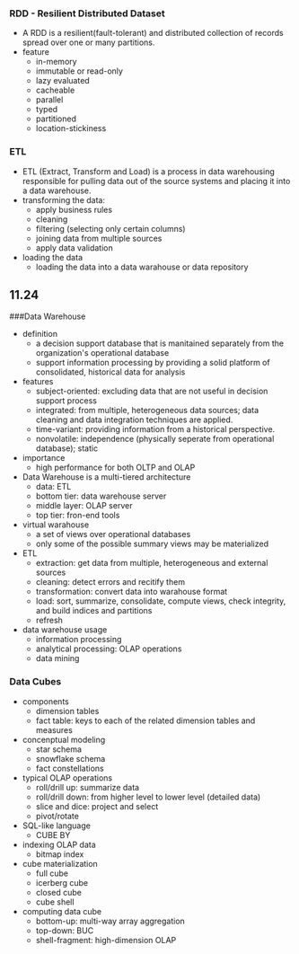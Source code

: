 ### RDD - Resilient Distributed Dataset
+ A RDD is a resilient(fault-tolerant) and distributed collection of records 
    spread over one or many partitions.
+ feature
    + in-memory
    + immutable or read-only
    + lazy evaluated
    + cacheable
    + parallel
    + typed
    + partitioned
    + location-stickiness

### ETL
+ ETL (Extract, Transform and Load) is a process in data warehousing 
    responsible for pulling data out of the source systems 
    and placing it into a data warehouse.
+ transforming the data:
    + apply business rules
    + cleaning
    + filtering (selecting only certain columns)
    + joining data from multiple sources
    + apply data validation
+ loading the data
    + loading the data into a data warahouse or data repository 


11.24
-----

###Data Warehouse
+ definition
    + a decision support database that is manitained separately from
        the organization's operational database
    + support information processing by providing a solid platform of 
        consolidated, historical data for analysis
+ features
    + subject-oriented: excluding data that are not useful in 
        decision support process
    + integrated: from multiple, heterogeneous data sources;
        data cleaning and data integration techniques are applied.
    + time-variant: providing information from a historical perspective.
    + nonvolatile: independence (physically seperate from operational 
        database); static
+ importance
    + high performance for both OLTP and OLAP
+ Data Warehouse is a multi-tiered architecture
    + data: ETL
    + bottom tier: data warehouse server
    + middle layer: OLAP server
    + top tier: fron-end tools
+ virtual warahouse
    + a set of views over operational databases
    + only some of the possible summary views may be materialized
+ ETL
    + extraction: get data from multiple, heterogeneous and external sources
    + cleaning: detect errors and recitify them
    + transformation: convert data into warahouse format
    + load: sort, summarize, consolidate, compute views,
        check integrity, and build indices and partitions
    + refresh
+ data warehouse usage
    + information processing
    + analytical processing: OLAP operations
    + data mining

### Data Cubes
+ components
    + dimension tables
    + fact table: keys to each of the related dimension tables and measures
+ concenptual modeling
    + star schema
    + snowflake schema
    + fact constellations
+ typical OLAP operations
    + roll/drill up: summarize data
    + roll/drill down: from higher level to lower level (detailed data)
    + slice and dice: project and select
    + pivot/rotate
+ SQL-like language
    + CUBE BY
+ indexing OLAP data
    + bitmap index
+ cube materialization
    + full cube
    + icerberg cube
    + closed cube
    + cube shell
+ computing data cube
    + bottom-up: multi-way array aggregation
    + top-down: BUC
    + shell-fragment: high-dimension OLAP
